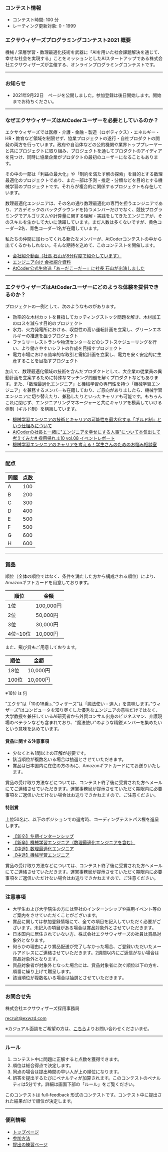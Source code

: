 
<div>

<span>

<span>

### **コンテスト情報**

<section>

<ul>

<li>
コンテスト時間: 100 分
</li>

<li>
レーティング更新対象: 0 - 
<span>
1999
</span>

</li>

</ul>

</section>

### **エクサウィザーズプログラミングコンテスト2021 概要**

<section>

<p>
機械 / 深層学習・数理最適化技術を武器に「AIを用いた社会課題解決を通じて、幸せな社会を実現する」ことをミッションとしたAIスタートアップである株式会社エクサウィザーズが主催する、オンラインプログラミングコンテストです。
      
</p>

</section>

---

### **お知らせ**

<section>

<p>

</p>

<ul>

<li>
2021年9月22日　ページを公開しました。参加登録は後日開始します。開始までお待ちください。
</li>

</ul>

<p>

</p>

</section>

---

### **なぜエクサウィザーズはAtCoderユーザーを必要としているのか？**

<section>

<p>
エクサウィザーズでは医療・介護・金融・製造（ロボティクス）・エネルギー・HR・教育など領域を制限せず、協業プロジェクトの遂行・自社プロダクトの開発の両方を行っています。政府や自治体などの公的機関や業界トッププレーヤーと共にプロジェクトに取り組み、プロジェクトを通してプロダクトのアイディアを見つけ、同時に協業企業がプロダクトの最初のユーザーになることもあります。
      
</p>

<p>
その中の一部は「利益の最大化」や「制約を満たす解の探索」を目的とする数理最適化のプロジェクトであり、また一部は予測・推定・分類などを目的とする機械学習のプロジェクトです。それらが複合的に関係するプロジェクトも存在しています。
      
</p>

<p>
数理最適化エンジニアは、その名の通り数理最適化の専門を担うエンジニアであり、アカデミックのバックグラウンドを持つメンバーだけでなく、競技プログラミングでアルゴリズムや計算量に関する理解・実践をしてきたエンジニアが、そのスキルを生かして大いに活躍しています。まだ人数は多くないですが、黄色コーダー2名、青色コーダー1名が在籍しています。
      
</p>

<p>
私たちの仲間に加わってくれる新たなメンバーが、AtCoderコンテストの中から出てくるかもしれない。そんな期待を込めて、このコンテストを開催します。
      
</p>

<ul>

<li>
<a href="https://www.youtube.com/watch?v=2u6CqprTodA&t=13s">会社紹介動画（社長 石山が8分程度で紹介しています）</a>
</li>

<li>
<a href="https://speakerdeck.com/exawizards/introduction-of-exawizards-inc-engineer">エンジニア向け 会社紹介資料</a>
</li>

<li>
<a href="https://www.youtube.com/watch?v=-zZsh-L2iko">AtCoder公式生放送「あーだこーだー」に社長 石山が出演しました</a>
</li>

</ul>

</section>

---

### **エクサウィザーズはAtCoderユーザーにどのような体験を提供できるのか？**

<section>
プロジェクトの一例として、次のようなものがあります。
      
<ul>

<li>
効率的な木材カットを目指してカッティングストック問題を解き、木材加工のロスを減らす目的のプロジェクト
</li>

<li>
水力、火力発電所における、収益性の高い運転計画を立案し、グリーンエネルギーの推進を狙うプロジェクト
</li>

<li>
ファミリーレストランや物流センターなどのシフトスケジューリングを行い、より働きやすいシフトの作成を目指すプロジェクト
</li>

<li>
電力市場における効率的な取引と需給計画を立案し、電力を安く安定的に生産することを目指すプロジェクト
</li>

</ul>

<p>
加えて、数理最適化領域の技術を含んだプロダクトとして、大企業の従業員の異動計画を立案するために特殊なマッチング問題を解くプロダクトなどもあります。また、「数理最適化エンジニア」と機械学習の専門性を持つ「機械学習エンジニア」を兼務するメンバーも在籍しており、ご意向がありましたら、機械学習エンジニアに切り替えたり、兼務したりといったキャリアも可能です。もちろんこれに閉じず、エンジニアリングマネージャーと共にキャリアを模索していける体制（ギルド制）を構築しています。
      
</p>

<ul>

<li>
<a href="https://note.exawizards.com/n/n7364c995decf">機械学習エンジニアの技術とキャリアの可能性を最大化する「ギルド制」という仕組みについて</a>
</li>

<li>
<a href="https://note.exawizards.com/n/n624907dc4310">AtCoderの社長と一緒に"エンジニアを幸せにする人事"について本気出して考えてみた# 採用帰れま10 vol.08 イベントレポート</a>
</li>

<li>
<a href="https://note.exawizards.com/n/n543231a1348c"></a><a href="https://atcoder.jp/contests/abc222">機械学習エンジニアのキャリアを考える！学生さんのためのお悩み相談室</a>
</li>

</ul>

</section>

---

### **配点**

<section>

<div>

<table>

<thead>

<tr>

<th>
問題
</th>

<th>
点数
</th>

</tr>

</thead>

<tbody>

<tr>

<td>
A
</td>

<td>
100
</td>

</tr>

<tr>

<td>
B
</td>

<td>
200
</td>

</tr>

<tr>

<td>
C
</td>

<td>
300
</td>

</tr>

<tr>

<td>
D
</td>

<td>
400
</td>

</tr>

<tr>

<td>
E
</td>

<td>
500
</td>

</tr>

<tr>

<td>
F
</td>

<td>
500
</td>

</tr>

<tr>

<td>
G
</td>

<td>
600
</td>

</tr>

<tr>

<td>
H
</td>

<td>
600
</td>

</tr>

</tbody>

</table>

</div>

</section>

---

### **賞品**

<section>

<p>
順位（全体の順位ではなく、条件を満たした方から構成される順位）により、Amazonギフトカードを用意しております。
      
</p>

<div>

<table>

<thead>

<tr>

<th>
順位
</th>

<th>
金額
</th>

</tr>

</thead>

<tbody>

<tr>

<td>
1位
</td>

<td>
100,000円
</td>

</tr>

<tr>

<td>
2位
</td>

<td>
50,000円
</td>

</tr>

<tr>

<td>
3位
</td>

<td>
30,000円
</td>

</tr>

<tr>

<td>
4位~10位
</td>

<td>
10,000円
</td>

</tr>

</tbody>

</table>

</div>

<p>
また、飛び賞もご用意しております。
      
</p>

<div>

<table>

<thead>

<tr>

<th>
順位
</th>

<th>
金額
</th>

</tr>

</thead>

<tbody>

<tr>

<td>
18位
</td>

<td>
10,000円
</td>

</tr>

<tr>

<td>
100位
</td>

<td>
10,000円
</td>

</tr>

</tbody>

</table>

</div>

<p>
※18位 is 何
</p>

<p>
“エクサ”は「10の18乗」、”ウィザーズ”は「魔法使い・達人」を意味します。”ウィザーズ”はコンピュータを知り尽くした優秀なエンジニアの意味だけではなく、大学教授を兼任しているAI研究者から外資コンサル出身のビジネスマン、介護現場のベテランなども含まれており、"魔法使い"のような精鋭メンバーを集めたいという意味を込めています。
      
</p>

</section>

#### **賞品に関する注意事項**

<section>

<ul>

<li>
少なくとも1問以上の正解が必要です。
</li>

<li>
該当順位が複数名いる場合は抽選とさせていただきます。
</li>

<li>
賞品は日本国内に在住の方のみに、Amazonギフトカードにてお送りいたします。
</li>

</ul>

<p>
賞品の受け取り方法などについては、コンテスト終了後に受賞された方へメールにてご連絡させていただきます。運営事務局が提示させていただく期限内に必要事項をご返信いただけない場合はお送りできかねますので、ご注意ください。
      
</p>

</section>

#### **特別賞**

<section>

<p>
上位50名に、以下のポジションでの選考時、コーディングテストパス権を進呈します。
      
</p>

<ul>

<li>
<a href="https://mle.ng.exawizards.com">【新卒】冬期インターンシップ</a>
</li>
<a href="https://mle.ng.exawizards.com"></a>
<li>
<a href="https://mle.ng.exawizards.com"></a><a href="https://hrmos.co/pages/exawizards/jobs/NG0002">【新卒】機械学習エンジニア（数理最適化エンジニアを含む）</a>
</li>

<li>
<a href="https://hrmos.co/pages/exawizards/jobs/0050140">【中途】数理最適化エンジニア</a>
</li>

<li>
<a href="https://hrmos.co/pages/exawizards/jobs/tech0_0002">【中途】機械学習エンジニア</a>
</li>

</ul>

<p>
賞品の受け取り方法などについては、コンテスト終了後に受賞された方へメールにてご連絡させていただきます。運営事務局が提示させていただく期限内に必要事項をご返信いただけない場合はお送りできかねますので、ご注意ください。
      
</p>

</section>

---

### **注意事項**

<section>

<p>

</p>

<ul>

<li>
大学生および大学院生の方には弊社のインターンシップや採用イベント等のご案内をさせていただくことがございます。
</li>

<li>
賞品に関しては参加登録情報にて、全ての項目を記入していただく必要がございます。未記入の項目がある場合は賞品対象外とさせていただきます。
</li>

<li>
日本国内に居住されていない方、株式会社エクサウィザーズの社員は賞品対象外となります。
</li>

<li>
何らかの理由により賞品配送が完了しなかった場合、ご登録いただいたメールアドレスにご連絡させていただきます。2週間以内にご返信がない場合は賞品対象外となります。
</li>

<li>
賞品対象者が対象外となった場合には、賞品対象者に次ぐ順位以下の方を、順番に繰り上げて贈呈します。
</li>

<li>
該当順位が複数名いる場合は抽選とさせていただきます｡
</li>

</ul>

<p>

</p>

</section>

---

### **お問合せ先**

<section>
株式会社エクサウィザーズ採用事務局

recruit@exwzd.com

※カジュアル面談をご希望の方は、<a href="https://event.exawizards.com/casual-meeting">こちら</a>よりお問い合わせくださいませ。
    
</section>

---

### **ルール**

<section>

<ol>

<li>
コンテスト中に問題に正解すると点数を獲得できます。
</li>

<li>
順位は総合得点で決定します。
</li>

<li>
同点の場合は提出時間の早い人が上の順位になります。
</li>

<li>
誤答を提出するたびにペナルティが加算されます。このコンテストのペナルティは5分です。詳細は画面下部の「ルール」をご覧ください。
</li>

</ol>

<p>
このコンテストは full-feedback 形式のコンテストです。コンテスト中に提出された結果だけで順位が決定します。
      
</p>

</section>

---

### **便利情報**

<ul>

<li>
<a href="https://atcoder.jp/">トップページ</a>
</li>

<li>
<a href="https://atcoder.jp/post/37">参加方法</a>
</li>

<li>
<a href="https://atcoder.jp/contests/practice">提出の練習ページ</a>
</li>

</ul>

</span>

</span>

</div>
